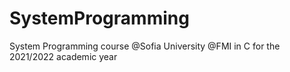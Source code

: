 # SystemProgramming
System Programming course @Sofia University @FMI in C for the 2021/2022 academic year
